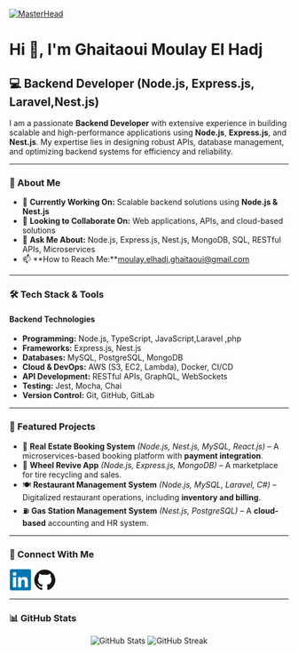 [![MasterHead](https://developers.giphy.com/branch/master/static/api-512d36c09662682717108a38bbb5c57d.gif)](https://rishavchanda.io)
# Hi 👋, I'm Ghaitaoui Moulay El Hadj

## 💻 Backend Developer (Node.js, Express.js, Laravel,Nest.js)

I am a passionate **Backend Developer** with extensive experience in building scalable and high-performance applications using **Node.js**, **Express.js**, and **Nest.js**. My expertise lies in designing robust APIs, database management, and optimizing backend systems for efficiency and reliability.

---

### 🚀 About Me
- 🔭 **Currently Working On:** Scalable backend solutions using **Node.js & Nest.js**
- 👯 **Looking to Collaborate On:** Web applications, APIs, and cloud-based solutions
- 💬 **Ask Me About:** Node.js, Express.js, Nest.js, MongoDB, SQL, RESTful APIs, Microservices
- 📫 **How to Reach Me:**moulay.elhadj.ghaitaoui@gmail.com 

---

### 🛠️ Tech Stack & Tools

#### **Backend Technologies**
- **Programming:** Node.js, TypeScript, JavaScript,Laravel ,php
- **Frameworks:** Express.js, Nest.js
- **Databases:** MySQL, PostgreSQL, MongoDB
- **Cloud & DevOps:** AWS (S3, EC2, Lambda), Docker, CI/CD
- **API Development:** RESTful APIs, GraphQL, WebSockets
- **Testing:** Jest, Mocha, Chai
- **Version Control:** Git, GitHub, GitLab

---

### 📂 Featured Projects

- 🏡 **Real Estate Booking System** *(Node.js, Nest.js, MySQL, React.js)* – A microservices-based booking platform with **payment integration**.
- 🚗 **Wheel Revive App** *(Node.js, Express.js, MongoDB)* – A marketplace for tire recycling and sales.
- 🍽️ **Restaurant Management System** *(Node.js, MySQL, Laravel, C#)* – Digitalized restaurant operations, including **inventory and billing**.
- ⛽ **Gas Station Management System** *(Nest.js, PostgreSQL)* – A **cloud-based** accounting and HR system.

---

### 📡 Connect With Me
<p align="left">
<a href="https://linkedin.com/in/moulayghaitaoui" target="_blank"><img align="center" src="https://raw.githubusercontent.com/devicons/devicon/master/icons/linkedin/linkedin-original.svg" alt="linkedin" width="40" /></a>
<a href="https://github.com/moulayghaitaoui" target="_blank"><img align="center" src="https://raw.githubusercontent.com/devicons/devicon/master/icons/github/github-original.svg" alt="github" width="40" /></a>
</p>

---

### 📊 GitHub Stats
<p align="center">
<img src="https://github-readme-stats.vercel.app/api?username=moulayghaitaoui&show_icons=true&theme=radical" alt="GitHub Stats" />
<img src="https://github-readme-streak-stats.herokuapp.com/?user=moulayghaitaoui&theme=radical" alt="GitHub Streak" />
</p>
